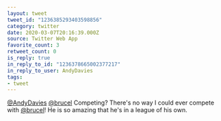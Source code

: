 ```yaml
---
layout: tweet
tweet_id: "1236385293403598856"
category: twitter
date: 2020-03-07T20:16:39.000Z
source: Twitter Web App
favorite_count: 3
retweet_count: 0
is_reply: true
in_reply_to_id: "1236378665002377217"
in_reply_to_user: AndyDavies
tags:
- tweet
---
```


[@AndyDavies](https://twitter.com/@AndyDavies) [@brucel](https://twitter.com/@brucel) Competing? There's no way I could ever compete with [@brucel](https://twitter.com/@brucel)! He is so amazing that he's in a league of his own.
